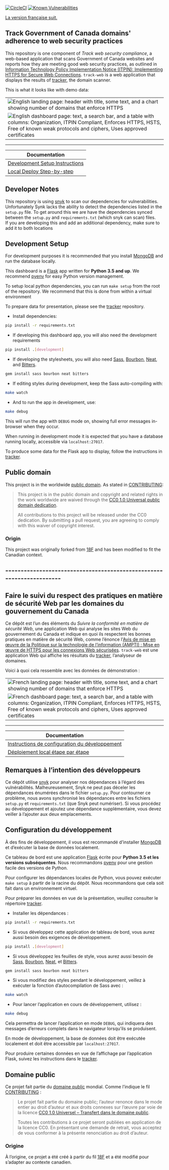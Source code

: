 [![CircleCI](https://circleci.com/gh/cds-snc/track-web.svg?style=svg)](https://circleci.com/gh/cds-snc/track-web)
[![Known Vulnerabilities](https://snyk.io/test/github/cds-snc/track-web/badge.svg)](https://snyk.io/test/github/cds-snc/track-web)

[La version française suit.](#---------------------------------------------------------------------)

## Track Government of Canada domains' adherence to web security practices

This repository is one component of _Track web security compliance_, a web-based application that scans Government of Canada websites and reports how they are meeting good web security practices, as outlined in [Information Technology Policy Implementation Notice (ITPIN): Implementing HTTPS for Secure Web Connections](https://www.canada.ca/en/treasury-board-secretariat/services/information-technology/policy-implementation-notices.html). `track-web` is a web application that displays the results of [tracker](https://github.com/cds-snc/tracker), the domain scanner.

This is what it looks like with demo data:

|         | 
|---------|
|![English landing page: header with title, some text, and a chart showing number of domains that enforce HTTPS](/docs/img/en-landing.png)  |  
|![English dashboard page: text, a search bar, and a table with columns: Organization, ITPIN Compliant, Enforces HTTPS, HSTS, Free of known weak protocols and ciphers, Uses approved certificates](/docs/img/en-dashboard.png) | 



-------

| Documentation                                           |
| ------------------------------------------------------- |
| [Development Setup Instructions](#development-setup)    |
| [Local Deploy Step-by-step](docs/en/local-instructions.md) |

## Developer Notes

This repository is using [snyk](https://snyk.io/org/cds-snc) to scan our dependencies for vulnerabilities.  
Unfortunately Synk lacks the ability to detect the dependencies listed in the `setup.py` file.
To get around this we are have the dependencies synced between the `setup.py` and `requirements.txt` (which snyk can scan) files.  
If you are developing this and add an additional dependency, make sure to add it to both locations

## Development Setup

For development purposes it is recommended that you install [MongoDB](https://www.mongodb.com/) and run the database locally.

This dashboard is a [Flask](http://flask.pocoo.org/) app written for **Python 3.5 and up**. We recommend [pyenv](https://github.com/yyuu/pyenv) for easy Python version management.

To setup local python dependencies, you can run `make setup` from the root of the repository. We recommend that this is done from within a virtual environment

To prepare data for presentation, please see the [tracker](https://github.com/cds-snc/tracker) repository.

* Install dependencies:

```bash
pip install -r requirements.txt
```

* If developing this dashboard app, you will also need the development requirements
```bash
pip install .[development]
```

* If developing the stylesheets, you will also need [Sass](http://sass-lang.com/), [Bourbon](http://bourbon.io/), [Neat](http://neat.bourbon.io/), and [Bitters](http://bitters.bourbon.io/).

```bash
gem install sass bourbon neat bitters
```

* If editing styles during development, keep the Sass auto-compiling with:

```bash
make watch
```

* And to run the app in development, use:

```bash
make debug
```

This will run the app with `DEBUG` mode on, showing full error messages in-browser when they occur.

When running in development mode it is expected that you have a database running locally, accessible via `localhost:27017`.

To produce some data for the Flask app to display, follow the instructions in [tracker](https://github.com/cds-snc/tracker).

## Public domain

This project is in the worldwide [public domain](LICENSE.md). As stated in [CONTRIBUTING](CONTRIBUTING.md):

> This project is in the public domain and copyright and related rights in the work worldwide are waived through the [CC0 1.0 Universal public domain dedication](https://creativecommons.org/publicdomain/zero/1.0/).
>
> All contributions to this project will be released under the CC0 dedication. By submitting a pull request, you are agreeing to comply with this waiver of copyright interest.

### Origin

This project was originally forked from [18F](https://github.com/18f/pulse) and has been modified to fit the Canadian context.

## ---------------------------------------------------------------------

## Faire le suivi du respect des pratiques en matière de sécurité Web par les domaines du gouvernement du Canada

Ce dépôt est l’un des éléments du _Suivre la conformité en matière de sécurité Web_, une application Web qui analyse les sites Web du gouvernement du Canada et indique en quoi ils respectent les bonnes pratiques en matière de sécurité Web, comme l’énonce l'[Avis de mise en œuvre de la Politique sur la technologie de l’information (AMPTI) : Mise en œuvre de HTTPS pour les connexions Web sécurisées](https://www.canada.ca/fr/secretariat-conseil-tresor/services/technologie-information/avis-mise-oeuvre-politique.html). `track-web` est une application Web qui affiche les résultats du  [tracker](https://github.com/cds-snc/tracker), l’analyseur de domaines.

Voici à quoi cela ressemble avec les données de démonstration :

|         |
|---------|
|![French landing page: header with title, some text, and a chart showing number of domains that enforce HTTPS](/docs/img/fr-landing.png) |
|![French dashboard page: text, a search bar, and a table with columns: Organization, ITPIN Compliant, Enforces HTTPS, HSTS, Free of known weak protocols and ciphers, Uses approved certificates](/docs/img/fr-dashboard.png) |



-------

| Documentation                                           |
| ------------------------------------------------------- |
| [Instructions de configuration du développement](#configuration-du-développement)    |
| [Déploiement local étape par étape](docs/fr/directives-locales.md) |

## Remarques à l’intention des développeurs

Ce dépôt utilise [snyk](https://snyk.io/org/cds-snc) pour analyser nos dépendances à l’égard des vulnérabilités.
Malheureusement, Snyk ne peut pas déceler les dépendances énumérées dans le fichier `setup.py`. Pour contourner ce problème, nous avons synchronisé les dépendances entre les fichiers `setup.py` et `requirements.txt` (que Snyk peut numériser).
Si vous procédez au développement et ajoutez une dépendance supplémentaire, vous devez veiller à l’ajouter aux deux emplacements.


## Configuration du développement

À des fins de développement, il vous est recommandé d’installer [MongoDB](https://www.mongodb.com/) et d’exécuter la base de données localement.

Ce tableau de bord est une application [Flask](http://flask.pocoo.org/) écrite pour **Python 3.5 et les versions subséquentes**. Nous recommandons [pyenv](https://github.com/yyuu/pyenv) pour une gestion facile des versions de Python.

Pour configurer les dépendances locales de Python, vous pouvez exécuter `make setup` à partir de la racine du dépôt. Nous recommandons que cela soit fait dans un environnement virtuel.

Pour préparer les données en vue de la présentation, veuillez consulter le répertoire  [tracker](https://github.com/cds-snc/tracker).

* Installer les dépendances :

```bash
pip install -r requirements.txt
```

* Si vous développez cette application de tableau de bord, vous aurez aussi besoin des exigences de développement.

```bash
pip install .[development]
```

* Si vous développez les feuilles de style, vous aurez aussi besoin de [Sass](http://sass-lang.com/), [Bourbon](http://bourbon.io/), [Neat](http://neat.bourbon.io/), et [Bitters](http://bitters.bourbon.io/).

```bash
gem install sass bourbon neat bitters
```

* Si vous modifiez des styles pendant le développement, veillez à exécuter la fonction d’autocompilation de Sass avec :

```bash
make watch
```

* Pour lancer l’application en cours de développement, utilisez :

```bash
make debug
```

Cela permettra de lancer l’application en mode `DEBUG`, qui indiquera des messages d’erreurs complets dans le navigateur lorsqu’ils se produisent.

En mode de développement, la base de données doit être exécutée localement et doit être accessible par `localhost:27017`.

Pour produire certaines données en vue de l’affichage par l’application Flask, suivez les instructions dans le [tracker](https://github.com/cds-snc/tracker).

## Domaine public

Ce projet fait partie du [domaine public](LICENSE.md#---------------------------------------------------------------------) mondial. Comme l’indique le fil [CONTRIBUTING](CONTRIBUTING.md#---------------------------------------------------------------------) :

> Le projet fait partie du domaine public; l’auteur renonce dans le mode entier au droit d’auteur et aux droits connexes sur l’œuvre par voie de la licence [CC0 1.0 Universel – Transfert dans le domaine public](https://creativecommons.org/publicdomain/zero/1.0/deed.fr).
>
> Toutes les contributions à ce projet seront publiées en application de la licence CC0. En présentant une demande de retrait, vous acceptez de vous conformer à la présente renonciation au droit d’auteur.

### Origine

À l’origine, ce projet a été créé à partir du fil [18F](https://github.com/18f/pulse) et a été modifié pour s’adapter au contexte canadien.
